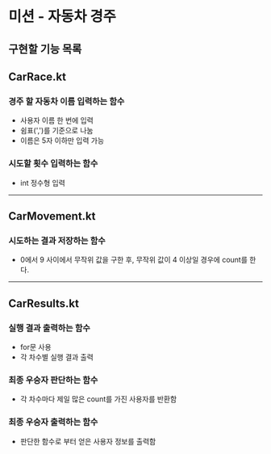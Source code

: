 # 미션 - 자동차 경주

## 구현할 기능 목록
## CarRace.kt
### 경주 할 자동차 이름 입력하는 함수
- 사용자 이름 한 번에 입력
- 쉼표(',')를 기준으로 나눔
- 이름은 5자 이하만 입력 가능

### 시도할 횟수 입력하는 함수
- int 정수형 입력
<hr>

## CarMovement.kt
### 시도하는 결과 저장하는 함수
- 0에서 9 사이에서 무작위 값을 구한 후, 무작위 값이 4 이상일 경우에 count를 한다.
<hr>


## CarResults.kt
### 실행 결과 출력하는 함수
- for문 사용
- 각 차수별 실행 결과 출력

### 최종 우승자 판단하는 함수
- 각 차수마다 제일 많은 count를 가진 사용자를 반환함

### 최종 우승자 출력하는 함수
- 판단한 함수로 부터 얻은 사용자 정보를 출력함